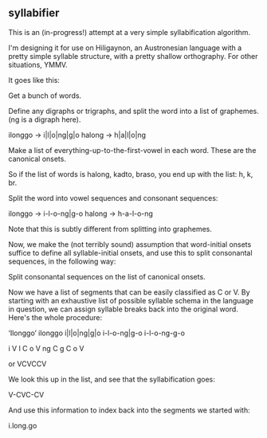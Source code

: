 syllabifier
-----------

This is an (in-progress!) attempt at a very simple syllabification algorithm.

I'm designing it for use on Hiligaynon, an Austronesian language with a pretty
simple syllable structure, with a pretty shallow orthography. For other
situations, YMMV.

It goes like this:

Get a bunch of words.

Define any digraphs or trigraphs, and split the word into a list of graphemes. 
(ng is a digraph here).

ilonggo -> i|l|o|ng|g|o
halong -> h|a|l|o|ng

Make a list of everything-up-to-the-first-vowel in each word. These are the 
canonical onsets.

So if the list of words is halong, kadto, braso, you end up with the list: 
h, k, br. 

Split the word into vowel sequences and consonant sequences:

ilonggo -> i-l-o-ng|g-o
halong -> h-a-l-o-ng

Note that this is subtly different from splitting into graphemes.

Now, we make the (not terribly sound) assumption that word-initial onsets 
suffice to define all syllable-initial onsets, and use this to split 
consonantal sequences, in the following way: 

Split consonantal sequences on the list of canonical onsets.

Now we have a list of segments that can be easily classified as C or V. 
By starting with an exhaustive list of possible syllable schema in the
language in question, we can assign syllable breaks back into the original
word. Here's the whole procedure:

‘Ilonggo’
ilonggo
i|l|o|ng|g|o
i-l-o-ng|g-o
i-l-o-ng-g-o

i 	V
l	C
o	V
ng	C
g	C
o	V

or VCVCCV

We look this up in the list, and see that the syllabification goes:

V-CVC-CV

And use this information to index back into the segments we started with:

i.long.go



